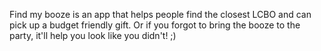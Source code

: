 Find my booze is an app that helps people find the closest LCBO and can pick up a budget friendly gift.
Or if you forgot to bring the booze to the party, it'll help you look like you didn't! ;)